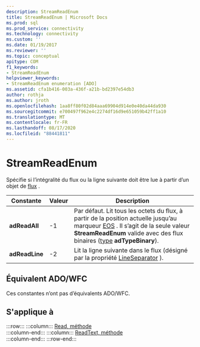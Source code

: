 ```yaml
---
description: StreamReadEnum
title: StreamReadEnum | Microsoft Docs
ms.prod: sql
ms.prod_service: connectivity
ms.technology: connectivity
ms.custom: ''
ms.date: 01/19/2017
ms.reviewer: ''
ms.topic: conceptual
apitype: COM
f1_keywords:
- StreamReadEnum
helpviewer_keywords:
- StreamReadEnum enumeration [ADO]
ms.assetid: cfa1b416-003a-436f-a21b-bd2397e54db3
author: rothja
ms.author: jroth
ms.openlocfilehash: 1aa8ff80f02d84aaa69904d914e0e40da44da930
ms.sourcegitcommit: e700497f962e4c2274df16d9e651059b42ff1a10
ms.translationtype: MT
ms.contentlocale: fr-FR
ms.lasthandoff: 08/17/2020
ms.locfileid: "88441811"
---
```

# <a name="streamreadenum"></a>StreamReadEnum
Spécifie si l’intégralité du flux ou la ligne suivante doit être lue à partir d’un objet de [flux](../../../ado/reference/ado-api/stream-object-ado.md) .  
  
|Constante|Valeur|Description|  
|--------------|-----------|-----------------|  
|**adReadAll**|-1|Par défaut. Lit tous les octets du flux, à partir de la position actuelle jusqu’au marqueur [EOS](../../../ado/reference/ado-api/eos-property.md) . Il s’agit de la seule valeur **StreamReadEnum** valide avec des flux binaires ([type](../../../ado/reference/ado-api/type-property-ado-stream.md) **adTypeBinary**).|  
|**adReadLine**|-2|Lit la ligne suivante dans le flux (désigné par la propriété [LineSeparator](../../../ado/reference/ado-api/lineseparator-property-ado.md) ).|  
  
## <a name="adowfc-equivalent"></a>Équivalent ADO/WFC  
 Ces constantes n’ont pas d’équivalents ADO/WFC.  
  
## <a name="applies-to"></a>S'applique à  

:::row:::
    :::column:::
        [Read, méthode](../../../ado/reference/ado-api/read-method.md)  
    :::column-end:::
    :::column:::
        [ReadText, méthode](../../../ado/reference/ado-api/readtext-method.md)  
    :::column-end:::
:::row-end:::

